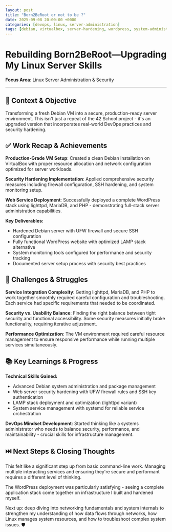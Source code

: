 ```yaml
---
layout: post
title: "Born2BeRoot or not to be ?"
date: 2025-09-08 20:00:00 +0000
categories: [devops, linux, server-administration]
tags: [debian, virtualbox, server-hardening, wordpress, system-administration]
---
```


# Rebuilding Born2BeRoot—Upgrading My Linux Server Skills

**Focus Area**: Linux Server Administration & Security

---

## 🎯 Context & Objective

Transforming a fresh Debian VM into a secure, production-ready server environment. This isn't just a repeat of the 42 School project - it's an upgraded version that incorporates real-world DevOps practices and security hardening.

## ✅ Work Recap & Achievements

**Production-Grade VM Setup**: Created a clean Debian installation on VirtualBox with proper resource allocation and network configuration optimized for server workloads.

**Security Hardening Implementation**: Applied comprehensive security measures including firewall configuration, SSH hardening, and system monitoring setup.

**Web Service Deployment**: Successfully deployed a complete WordPress stack using lighttpd, MariaDB, and PHP - demonstrating full-stack server administration capabilities.

**Key Deliverables:**
- Hardened Debian server with UFW firewall and secure SSH configuration
- Fully functional WordPress website with optimized LAMP stack alternative
- System monitoring tools configured for performance and security tracking
- Documented server setup process with security best practices

## 🧗 Challenges & Struggles

**Service Integration Complexity**: Getting lighttpd, MariaDB, and PHP to work together smoothly required careful configuration and troubleshooting. Each service had specific requirements that needed to be coordinated.

**Security vs. Usability Balance**: Finding the right balance between tight security and functional accessibility. Some security measures initially broke functionality, requiring iterative adjustment.

**Performance Optimization**: The VM environment required careful resource management to ensure responsive performance while running multiple services simultaneously.

## 📚 Key Learnings & Progress

**Technical Skills Gained:**
- Advanced Debian system administration and package management
- Web server security hardening with UFW firewall rules and SSH key authentication
- LAMP stack deployment and optimization (lighttpd variant)
- System service management with systemd for reliable service orchestration

**DevOps Mindset Development**: Started thinking like a systems administrator who needs to balance security, performance, and maintainability - crucial skills for infrastructure management.

## ⏭️ Next Steps & Closing Thoughts

This felt like a significant step up from basic command-line work. Managing multiple interacting services and ensuring they're secure and performant requires a different level of thinking.

The WordPress deployment was particularly satisfying - seeing a complete application stack come together on infrastructure I built and hardened myself.

Next up: deep diving into networking fundamentals and system internals to strengthen my understanding of how data flows through networks, how Linux manages system resources, and how to troubleshoot complex system issues. 🛡️